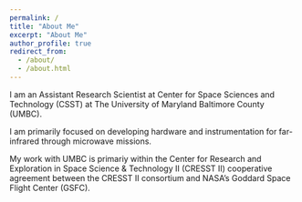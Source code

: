 ```yaml
---
permalink: /
title: "About Me"
excerpt: "About Me"
author_profile: true
redirect_from: 
  - /about/
  - /about.html
---
```


I am an Assistant Research Scientist at Center for Space Sciences and Technology (CSST) at The University of Maryland Baltimore County (UMBC). 

I am primarily focused on developing hardware and instrumentation for far-infrared through microwave missions. 

My work with UMBC is primariy within the Center for Research and Exploration in Space Science & Technology II (CRESST II) cooperative agreement between the CRESST II consortium and NASA’s Goddard Space Flight Center (GSFC).

